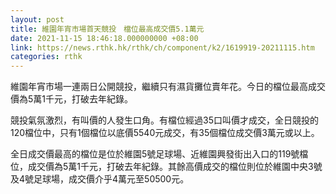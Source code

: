 ```yaml
---
layout: post
title: 維園年宵市場首天競投　檔位最高成交價5.1萬元
date: 2021-11-15 18:46:18.000000000 +08:00
link: https://news.rthk.hk/rthk/ch/component/k2/1619919-20211115.htm
categories: rthk
---
```


維園年宵市場一連兩日公開競投，繼續只有濕貨攤位賣年花。今日的檔位最高成交價為5萬1千元，打破去年紀錄。

競投氣氛激烈，有叫價的人發生口角。有檔位經過35口叫價才成交，全日競投的120檔位中，只有1個檔位以底價5540元成交，有35個檔位成交價3萬元或以上。

全日成交價最高的檔位是位於維園5號足球場、近維園興發街出入口的119號檔位，成交價為5萬1千元，打破去年紀錄。其餘高價成交的檔位則位於維園中央3號及4號足球場，成交價介乎4萬元至50500元。
